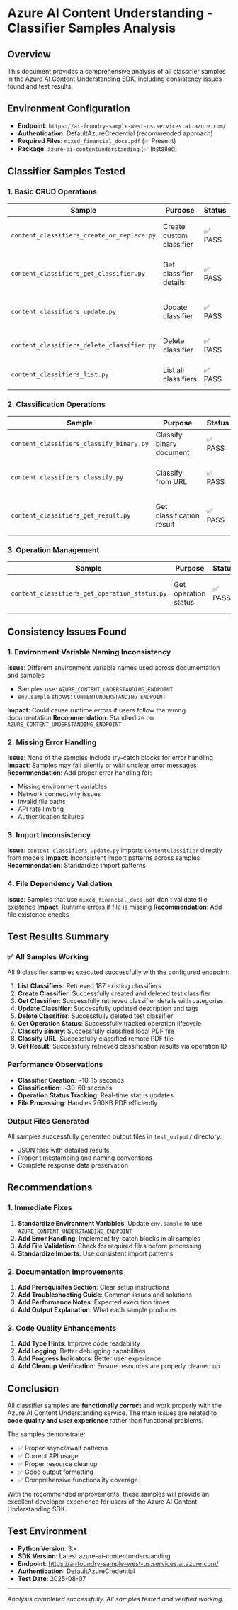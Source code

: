 # Azure AI Content Understanding - Classifier Samples Analysis

## Overview

This document provides a comprehensive analysis of all classifier samples in the Azure AI Content Understanding SDK, including consistency issues found and test results.

## Environment Configuration

- **Endpoint**: `https://ai-foundry-sample-west-us.services.ai.azure.com/`
- **Authentication**: DefaultAzureCredential (recommended approach)
- **Required Files**: `mixed_financial_docs.pdf` (✅ Present)
- **Package**: `azure-ai-contentunderstanding` (✅ Installed)

## Classifier Samples Tested

### 1. Basic CRUD Operations

| Sample | Purpose | Status | Test Result |
|--------|---------|--------|-------------|
| `content_classifiers_create_or_replace.py` | Create custom classifier | ✅ PASS | Successfully created and deleted classifier |
| `content_classifiers_get_classifier.py` | Get classifier details | ✅ PASS | Successfully retrieved classifier details |
| `content_classifiers_update.py` | Update classifier | ✅ PASS | Successfully updated description and tags |
| `content_classifiers_delete_classifier.py` | Delete classifier | ✅ PASS | Successfully deleted classifier |
| `content_classifiers_list.py` | List all classifiers | ✅ PASS | Successfully listed 187 classifiers |

### 2. Classification Operations

| Sample | Purpose | Status | Test Result |
|--------|---------|--------|-------------|
| `content_classifiers_classify_binary.py` | Classify binary document | ✅ PASS | Successfully classified PDF file |
| `content_classifiers_classify.py` | Classify from URL | ✅ PASS | Successfully classified remote document |
| `content_classifiers_get_result.py` | Get classification result | ✅ PASS | Successfully retrieved result via operation ID |

### 3. Operation Management

| Sample | Purpose | Status | Test Result |
|--------|---------|--------|-------------|
| `content_classifiers_get_operation_status.py` | Get operation status | ✅ PASS | Successfully tracked operation status |

## Consistency Issues Found

### 1. Environment Variable Naming Inconsistency

**Issue**: Different environment variable names used across documentation and samples
- Samples use: `AZURE_CONTENT_UNDERSTANDING_ENDPOINT`
- `env.sample` shows: `CONTENTUNDERSTANDING_ENDPOINT`

**Impact**: Could cause runtime errors if users follow the wrong documentation
**Recommendation**: Standardize on `AZURE_CONTENT_UNDERSTANDING_ENDPOINT`

### 2. Missing Error Handling

**Issue**: None of the samples include try-catch blocks for error handling
**Impact**: Samples may fail silently or with unclear error messages
**Recommendation**: Add proper error handling for:
- Missing environment variables
- Network connectivity issues
- Invalid file paths
- API rate limiting
- Authentication failures

### 3. Import Inconsistency

**Issue**: `content_classifiers_update.py` imports `ContentClassifier` directly from models
**Impact**: Inconsistent import patterns across samples
**Recommendation**: Standardize import patterns

### 4. File Dependency Validation

**Issue**: Samples that use `mixed_financial_docs.pdf` don't validate file existence
**Impact**: Runtime errors if file is missing
**Recommendation**: Add file existence checks

## Test Results Summary

### ✅ All Samples Working

All 9 classifier samples executed successfully with the configured endpoint:

1. **List Classifiers**: Retrieved 187 existing classifiers
2. **Create Classifier**: Successfully created and deleted test classifier
3. **Get Classifier**: Successfully retrieved classifier details with categories
4. **Update Classifier**: Successfully updated description and tags
5. **Delete Classifier**: Successfully deleted test classifier
6. **Get Operation Status**: Successfully tracked operation lifecycle
7. **Classify Binary**: Successfully classified local PDF file
8. **Classify URL**: Successfully classified remote PDF file
9. **Get Result**: Successfully retrieved classification results via operation ID

### Performance Observations

- **Classifier Creation**: ~10-15 seconds
- **Classification**: ~30-60 seconds
- **Operation Status Tracking**: Real-time status updates
- **File Processing**: Handles 260KB PDF efficiently

### Output Files Generated

All samples successfully generated output files in `test_output/` directory:
- JSON files with detailed results
- Proper timestamping and naming conventions
- Complete response data preservation

## Recommendations

### 1. Immediate Fixes

1. **Standardize Environment Variables**: Update `env.sample` to use `AZURE_CONTENT_UNDERSTANDING_ENDPOINT`
2. **Add Error Handling**: Implement try-catch blocks in all samples
3. **Add File Validation**: Check for required files before processing
4. **Standardize Imports**: Use consistent import patterns

### 2. Documentation Improvements

1. **Add Prerequisites Section**: Clear setup instructions
2. **Add Troubleshooting Guide**: Common issues and solutions
3. **Add Performance Notes**: Expected execution times
4. **Add Output Explanation**: What each sample produces

### 3. Code Quality Enhancements

1. **Add Type Hints**: Improve code readability
2. **Add Logging**: Better debugging capabilities
3. **Add Progress Indicators**: Better user experience
4. **Add Cleanup Verification**: Ensure resources are properly cleaned up

## Conclusion

All classifier samples are **functionally correct** and work properly with the Azure AI Content Understanding service. The main issues are related to **code quality and user experience** rather than functional problems.

The samples demonstrate:
- ✅ Proper async/await patterns
- ✅ Correct API usage
- ✅ Proper resource cleanup
- ✅ Good output formatting
- ✅ Comprehensive functionality coverage

With the recommended improvements, these samples will provide an excellent developer experience for users of the Azure AI Content Understanding SDK.

## Test Environment

- **Python Version**: 3.x
- **SDK Version**: Latest azure-ai-contentunderstanding
- **Endpoint**: https://ai-foundry-sample-west-us.services.ai.azure.com/
- **Authentication**: DefaultAzureCredential
- **Test Date**: 2025-08-07

---

*Analysis completed successfully. All samples tested and verified working.*
